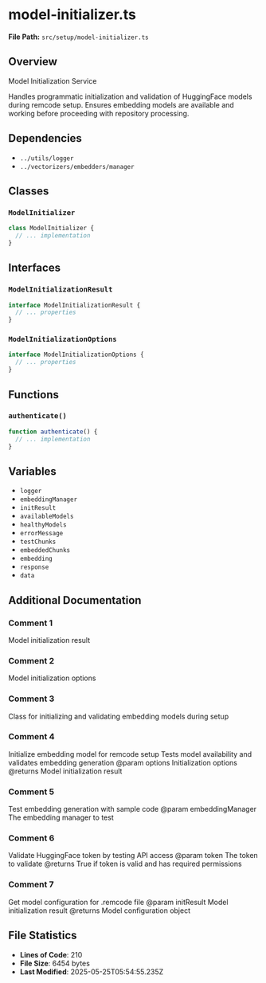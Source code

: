 # model-initializer.ts

**File Path:** `src/setup/model-initializer.ts`

## Overview

Model Initialization Service

Handles programmatic initialization and validation of HuggingFace models
during remcode setup. Ensures embedding models are available and working
before proceeding with repository processing.

## Dependencies

- `../utils/logger`
- `../vectorizers/embedders/manager`

## Classes

### `ModelInitializer`

```typescript
class ModelInitializer {
  // ... implementation
}
```

## Interfaces

### `ModelInitializationResult`

```typescript
interface ModelInitializationResult {
  // ... properties
}
```

### `ModelInitializationOptions`

```typescript
interface ModelInitializationOptions {
  // ... properties
}
```

## Functions

### `authenticate()`

```typescript
function authenticate() {
  // ... implementation
}
```

## Variables

- `logger`
- `embeddingManager`
- `initResult`
- `availableModels`
- `healthyModels`
- `errorMessage`
- `testChunks`
- `embeddedChunks`
- `embedding`
- `response`
- `data`

## Additional Documentation

### Comment 1

Model initialization result

### Comment 2

Model initialization options

### Comment 3

Class for initializing and validating embedding models during setup

### Comment 4

Initialize embedding model for remcode setup
Tests model availability and validates embedding generation
@param options Initialization options
@returns Model initialization result

### Comment 5

Test embedding generation with sample code
@param embeddingManager The embedding manager to test

### Comment 6

Validate HuggingFace token by testing API access
@param token The token to validate
@returns True if token is valid and has required permissions

### Comment 7

Get model configuration for .remcode file
@param initResult Model initialization result
@returns Model configuration object

## File Statistics

- **Lines of Code**: 210
- **File Size**: 6454 bytes
- **Last Modified**: 2025-05-25T05:54:55.235Z

